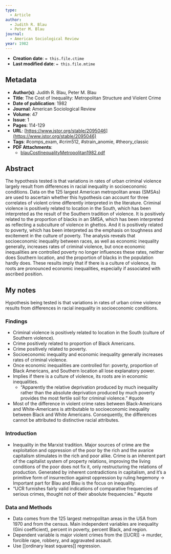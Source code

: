 ```yaml
---
type:
  - Article
author:
  - Judith R. Blau
  - Peter M. Blau
journal:
  - American Sociological Review
year: 1982
---
```


* **Creation date**: `= this.file.ctime`
* **Last modified date**: `= this.file.mtime`

## Metadata

* **Author(s)**: Judith R. Blau, Peter M. Blau
* **Title**: The Cost of Inequality: Metropolitan Structure and Violent Crime
* **Date of publication**: 1982
* **Journal**: American Sociological Review
* **Volume**: 47
* **Issue**: 1
* **Pages**: 114-129
* **URL**: [https://www.jstor.org/stable/2095046](https://www.jstor.org/stable/2095046)
* **Tags**: #comps_exam, #crim512, #strain_anomie, #theory_classic
* **PDF Attachments**:
  * [blauCostInequalityMetropolitan1982.pdf](zotero://open-pdf/library/items/T2L7G3JF)

## Abstract

The hypothesis tested is that variations in rates of urban criminal violence largely result from differences in racial inequality in socioeconomic conditions. Data on the 125 largest American metropolitan areas (SMSAs) are used to ascertain whether this hypothesis can account for three correlates of violent crime differently interpreted in the literature. Criminal violence is positively related to location in the South, which has been interpreted as the result of the Southern tradition of violence. It is positively related to the proportion of blacks in an SMSA, which has been interpreted as reflecting a subculture of violence in ghettos. And it is positively related to poverty, which has been interpreted as the emphasis on toughness and excitement in the culture of poverty. The analysis reveals that socioeconomic inequality between races, as well as economic inequality generally, increases rates of criminal violence, but once economic inequalities are controlled poverty no longer influences these rates, neither does Southern location, and the proportion of blacks in the population hardly does. These results imply that if there is a culture of violence, its roots are pronounced economic inequalities, especially if associated with ascribed position.

## My notes

Hypothesis being tested is that variations in rates of urban crime violence results from differences in racial inequality in socioeconomic conditions.

### Findings

* Criminal violence is positively related to location in the South (culture of Southern violence).
* Crime positively related to proportion of Black Americans.
* Crime positively related to poverty.
* Socioeconomic inequality and economic inequality generally increases rates of criminal violence.
* Once economic inequalities are controlled for: poverty, proportion of Black Americans, and Southern location all lose explanatory power.
* Implies if there is a culture of violence, its roots are in economic inequalities.
	* “Apparently the relative deprivation produced by much inequality rather than the absolute deprivation produced by much poverty provides the most fertile soil for criminal violence.” #quote
* Most of the difference in violent crime rates between Black-Americans and White-Americans is attributable to socioeconomic inequality between Black and White Americans. Consequently, the differences cannot be attributed to distinctive racial attributes.

### Introduction

* Inequality in the Marxist tradition. Major sources of crime are the exploitation and oppression of the poor by the rich and the avarice capitalism stimulates in the rich and poor alike. Crime is an inherent part of the capitalist system of property relations, improving the living conditions of the poor does not fix it, only restructuring the relations of production. Generated by inherent contradictions in capitalism, and it’s a primitive form of insurrection against oppression by ruling hegemony -> Important part for Blau and Blau is the focus on inequality.
* “UCR furnishes fairly valid indications of comparative frequencies of serious crimes, thought not of their absolute frequencies.” #quote 

### Data and Methods

* Data comes from the 125 largest metropolitan areas in the USA from 1970 and from the census. Main independent variables are inequality (Gini coefficient), percent in poverty, percent Black, and region.
* Dependent variable is major violent crimes from the [[UCR]] -> murder, forcible rape, robbery, and aggravated assault.
* Use [[ordinary least squares]] regression.